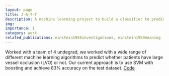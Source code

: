 ```yaml
---
layout: page
title: J-A-T-T
description: A machine learning project to build a classifier to predict whether a patient has large vessel occlusion or not
img: 
importance: 1
category: work
related_publications: einstein1956investigations, einstein1950meaning
---
```


Worked with a team of 4 undegrad, we worked with a wide range of different machine learning algorithms to predict whether patients have large vessel occlusion (LVO) or not. Our current approach is to use SVM with boosting and achieve 83% accuracy on the test dataset. [Code](https://github.com/J-A-T-T/LVO-EEG)
